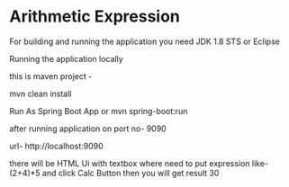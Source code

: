 # Arithmetic Expression


For building and running the application you need
JDK 1.8
STS or Eclipse 

Running the application locally

this is maven project -

mvn clean install

Run As Spring Boot App    or mvn spring-boot:run


after running application on port no- 9090

url- http://localhost:9090

there will be HTML Ui with textbox where need to put expression like- (2+4)*5  and click Calc Button then you will get result 30 


